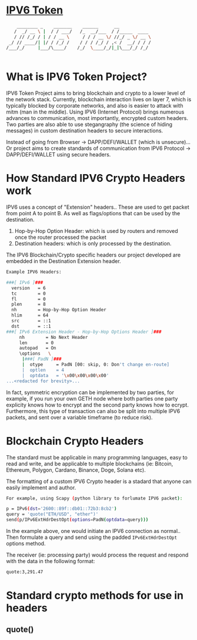 # [IPV6 Token](https://ipv6token.com)


```bash
    ________ _    _______    ______      __            
   /  _/ __ \ |  / / ___/   /_  __/___  / /_____  ____ 
   / // /_/ / | / / __ \     / / / __ \/ //_/ _ \/ __ \
 _/ // ____/| |/ / /_/ /    / / / /_/ / ,< /  __/ / / /
/___/_/     |___/\____/    /_/  \____/_/|_|\___/_/ /_/ 
                                                                               
```
# What is IPV6 Token Project?
IPV6 Token Project aims to bring blockchain and crypto to a lower level of the network stack.
Currently, blockchain interaction lives on layer 7, which is typically blocked by corporate networks,
and also is easier to attack with mitm (man in the middle).  Using IPV6 (Internet Protocol) brings
numerous advances to communication, most importantly, encrypted custom headers.
Two parties are also able to use stegangraphy (the science of hiding messages) in custom destination 
headers to secure interactions.

Instead of going from Browser -> DAPP/DEFI/WALLET (which is unsecure)...
Or project aims to create standards of communication from IPV6 Protocol -> DAPP/DEFI/WALLET using secure headers.

# How Standard IPV6 Crypto Headers work

IPV6 uses a concept of "Extension" headers..  These are used to get packet from point A to point B.
As well as flags/options that can be used by the destination.

1) Hop-by-Hop Option Header: which is used by routers and removed once the router processed the packet
2) Destination headers: which is only processed by the destination.

The IPV6 Blockchain/Crypto specific headers our project developed are embedded in the Destination Extension header.

```bash
Example IPV6 Headers:

###[ IPv6 ]### 
  version   = 6
  tc        = 0
  fl        = 0
  plen      = 8
  nh        = Hop-by-Hop Option Header
  hlim      = 64
  src       = ::1
  dst       = ::1
###[ IPv6 Extension Header - Hop-by-Hop Options Header ]### 
     nh        = No Next Header
     len       = 0
     autopad   = On
     \options   \
      |###[ PadN ]### 
      |  otype     = PadN [00: skip, 0: Don't change en-route]
      |  optlen    = 4
      |  optdata   = '\x00\x00\x00\x00'
...<redacted for brevity>...
```

In fact, symmetric encryption can be implemented by two parties, for example, if you run your own GETH node
where both parties one party explicity knows how to encrypt and the second party knows how to ecrypt.
Furthermore, this type of transaction can also be split into multiple IPV6 packets, and sent over a variable 
timeframe (to reduce risk).


# Blockchain Crypto Headers

The standard must be applicable in many programming languages, easy to read and write, and
be applicable to multiple blockchains (ie: Bitcoin, Ethereum, Polygon, Cardano, Binance, Doge, Solana etc).

The formatting of a custom IPV6 Crypto header is a stadard that anyone can easily implement and author.

```bash
For example, using Scapy (python library to forlumate IPV6 packet):

p = IPv6(dst='2600::89f::db01::72b3:8cb2')
query = 'quote("ETH/USD", "ether")'
send(p/IPv6ExtHdrDestOpt(options=PadN(optdata=query)))
```
In the example above, one would initiate an IPV6 connection as normal..
Then formulate a query and send using the padded `IPv6ExtHdrDestOpt` options method.

The receiver (ie: processing party) would process the request and respond with the data in the following format:

```bash
quote:3,291.47
```

# Standard crypto methods for use in headers

## quote()
